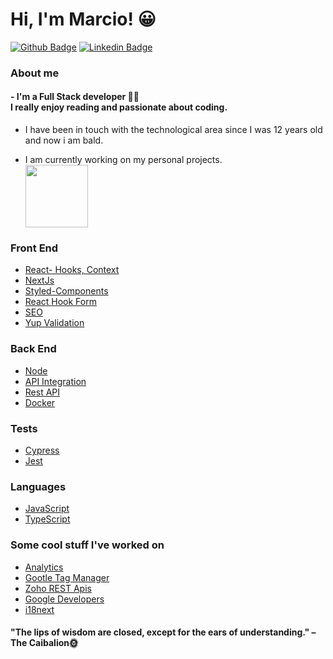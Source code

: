 # Hi, I'm Marcio! 😀

[![Github Badge](https://img.shields.io/badge/-Github-000?style=flat-square&logo=Github&logoColor=white&link=https://github.com/fagnerpsantos)](https://github.com/marciofaria-git)
[![Linkedin Badge](https://img.shields.io/badge/-LinkedIn-blue?style=flat-square&logo=Linkedin&logoColor=white&link=https://www.linkedin.com/in/fagnerpsantos/)](https://www.linkedin.com/in/marciomateusdev/)

### About me

#### - I'm a Full Stack developer 👨‍💻 <br>I really enjoy reading and passionate about coding.

- I have been in touch with the technological area since I was 12 years old and now i am bald.
  </br>

- I am currently working on my personal projects.
  </br>
  <img src="https://s3.gifyu.com/images/dark-souls.gif" width="100" height="100" />

### Front End

- [React- Hooks, Context](https://reactjs.org)
- [NextJs](https://nextjs.org/)
- [Styled-Components](https://developer.mozilla.org/pt-BR/docs/Web/CSS)
- [React Hook Form](https://react-hook-form.com/)
- [SEO]()
- [Yup Validation]()
  </br>

### Back End

- [Node](https://nodejs.org/en/)
- [API Integration]()
- [Rest API]()
- [Docker]()

### Tests

- [Cypress](https://jestjs.io/)
- [Jest](https://jestjs.io/pt-BR/)

### Languages

- [JavaScript](https://developer.mozilla.org/pt-BR/docs/Web/JavaScript)
- [TypeScript](https://www.typescriptlang.org/)

### Some cool stuff I've worked on

- [Analytics](https://getanalytics.io/)
- [Gootle Tag Manager](https://tagmanager.google.com/)
- [Zoho REST Apis](https://www.zoho.com/developer/rest-api.html)
- [Google Developers](https://developers.google.com/)
- [i18next](https://www.i18next.com/)
  </br>

#### "The lips of wisdom are closed, except for the ears of understanding." – The Caibalion🌞
